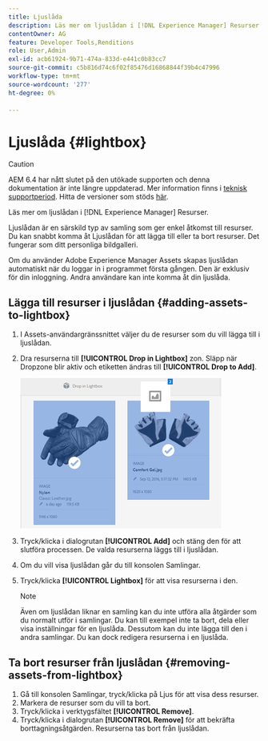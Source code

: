 ```yaml
---
title: Ljuslåda
description: Läs mer om ljuslådan i [!DNL Experience Manager] Resurser.
contentOwner: AG
feature: Developer Tools,Renditions
role: User,Admin
exl-id: acb61924-9b71-474a-833d-e441c0b83cc7
source-git-commit: c5b816d74c6f02f85476d16868844f39b4c47996
workflow-type: tm+mt
source-wordcount: '277'
ht-degree: 0%

---
```


# Ljuslåda {#lightbox}

>[!CAUTION]
>
>AEM 6.4 har nått slutet på den utökade supporten och denna dokumentation är inte längre uppdaterad. Mer information finns i [teknisk supportperiod](https://helpx.adobe.com/support/programs/eol-matrix.html). Hitta de versioner som stöds [här](https://experienceleague.adobe.com/docs/).

Läs mer om ljuslådan i [!DNL Experience Manager] Resurser.

Ljuslådan är en särskild typ av samling som ger enkel åtkomst till resurser. Du kan snabbt komma åt Ljuslådan för att lägga till eller ta bort resurser. Det fungerar som ditt personliga bildgalleri.

Om du använder Adobe Experience Manager Assets skapas ljuslådan automatiskt när du loggar in i programmet första gången. Den är exklusiv för din inloggning. Andra användare kan inte komma åt din ljuslåda.

## Lägga till resurser i ljuslådan {#adding-assets-to-lightbox}

1. I Assets-användargränssnittet väljer du de resurser som du vill lägga till i ljuslådan.
1. Dra resurserna till **[!UICONTROL Drop in Lightbox]** zon. Släpp när Dropzone blir aktiv och etiketten ändras till **[!UICONTROL Drop to Add]**.

   ![add_to_lightbox](assets/add_to_lightbox.png)

1. Tryck/klicka i dialogrutan **[!UICONTROL Add]** och stäng den för att slutföra processen. De valda resurserna läggs till i ljuslådan.
1. Om du vill visa ljuslådan går du till konsolen Samlingar.
1. Tryck/klicka **[!UICONTROL Lightbox]** för att visa resurserna i den.

   >[!NOTE]
   >
   >Även om ljuslådan liknar en samling kan du inte utföra alla åtgärder som du normalt utför i samlingar. Du kan till exempel inte ta bort, dela eller visa inställningar för en ljuslåda. Dessutom kan du inte lägga till den i andra samlingar. Du kan dock redigera resurserna i en ljuslåda.

## Ta bort resurser från ljuslådan {#removing-assets-from-lightbox}

1. Gå till konsolen Samlingar, tryck/klicka på Ljus för att visa dess resurser.
1. Markera de resurser som du vill ta bort.
1. Tryck/klicka i verktygsfältet **[!UICONTROL Remove]**.
1. Tryck/klicka i dialogrutan **[!UICONTROL Remove]** för att bekräfta borttagningsåtgärden. Resurserna tas bort från ljuslådan.
